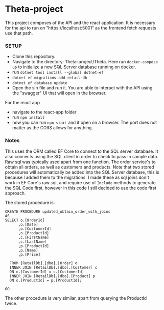# Theta-project

This project composes of the API and the react application. It is necessary for the api to run on "https://localhost:5001" as the frontend fetch requests use that path.

### SETUP

* Clone this repository.
* Navigate to the directory: Theta-project/Theta. Here run `docker-compose up` to initialize a new SQL Server database running on docker.
* run `dotnet tool install --global dotnet-ef`
* `dotnet ef migrations add retail-db`
* `dotnet ef database update`
* Open the sln file and run it. You are able to interact with the API using the "swagger" UI that will open in the browser.

For the react app
* navigate to the react-app folder
* run `npm install`
* now you can run `npm start` and it open on a browser. The port does not matter as the CORS allows for anything.

### Notes

This uses the ORM called EF Core to connect to the SQL server database. It also connects using the SQL client in order to check to pass in sample data. Raw sql was typically used apart from one function. The order service's to obtain all orders, as well as customers and products. Note that two stored procedures will automatically be added into the SQL Server database, this is because I added them to the migrations. I made these as sql joins don't work in EF Core's raw sql, and require use of `Include` methods to generate the SQL Code first, however in this code I still decided to use the code first approach.

The stored procedure is: 
```
CREATE PROCEDURE updated_obtain_order_with_joins
AS
SELECT o.[OrderId]
      ,o.[Date]
      ,o.[CustomerId]
      ,o.[ProductId]
      ,c.[FirstName]
      ,c.[LastName]
      ,p.[ProductId]
      ,p.[Name]
      ,p.[Price]
  
  FROM [RetailDb].[dbo].[Order] o
  INNER JOIN [RetailDb].[dbo].[Customer] c
  ON o.[CustomerId] = c.[CustomerId]
  INNER JOIN [RetailDb].[dbo].[Product] p
  ON o.[ProductId] = p.[ProductId];

GO
```
The other procedure is very similar, apart from querying the ProductId twice.
